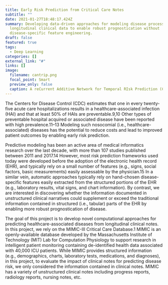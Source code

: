 ```yaml
---
title: Early Risk Prediction from Critical Care Notes
subtitle: ""
date: 2021-01-27T18:48:17.424Z
summary: Developing data-driven approaches for modeling disease processes from
  longitudinal clinical data to enable robust prognostication without
  disease-specific feature engineering.
draft: false
featured: true
tags:
  - Deep Learning
categories: []
external_link: "#"
links: []
image:
  filename: cantrip.png
  focal_point: Smart
  preview_only: false
  caption: A reCurrent Additive Network for Temporal RIsk Prediction (CANTRIP)
---
```

The Centers for Disease Control (CDC) estimates that one in every twenty-five acute care hospitalizations results in a healthcare-associated infection (HAI) and that at least 50% of HAIs are preventable.9,10 Other types of preventable hospital acquired or associated disease have been reported with high prevalence.11–13 Modeling such nosocomial (i.e., healthcare-associated) diseases has the potential to reduce costs and lead to improved patient outcomes by enabling early risk prediction.

Predictive modeling has been an active area of medical informatics research over the last decade, with more than 107 studies published between 2011 and 2017.14 However, most risk prediction frameworks used today were developed before the adoption of the electronic health record (EHR), and typically rely on a small number of features (e.g., signs, social factors, basic measurements) easily assessable by the physician.15 In a similar vein, automatic approaches typically rely on hand-chosen disease-specific features easily extracted from the structured portions of the EHR (e.g., laboratory results, vital signs, and chart information). By contrast, we are interested in discovering whether the information documented in unstructured clinical narratives could supplement or exceed the traditional information contained in structured (i.e., tabular) parts of the EHR by enabling more robust prognostication of disease.

The goal of this project is to develop novel computational approaches for predicting healthcare-associated diseases from longitudinal clinical notes. In this project, we rely on the MIMIC-III Critical Care Database.1 MIMIC is an openly-available database developed by the Massachusetts Institute of Technology (MIT) Lab for Computation Physiology to support research in intelligent patient monitoring containing de-identified health data associated with 40,000 ICU patients. While MIMIC provides structured information (e.g., demographics, charts, laboratory tests, medications, and diagnoses), in this project, to evaluate the impact of clinical notes for predicting disease risk, we only considered the information contained in clinical notes. MIMIC has a variety of unstructured clinical notes including progress reports, radiology reports, nursing notes, etc.